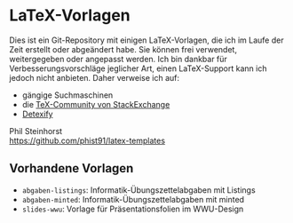 # LaTeX-Vorlagen

Dies ist ein Git-Repository mit einigen LaTeX-Vorlagen, die ich im Laufe der Zeit erstellt oder abgeändert habe.
Sie können frei verwendet, weitergegeben oder angepasst werden.
Ich bin dankbar für Verbesserungsvorschläge jeglicher Art, einen LaTeX-Support kann ich jedoch nicht anbieten.
Daher verweise ich auf:

* gängige Suchmaschinen
* die [TeX-Community von StackExchange](https://tex.stackexchange.com/)
* [Detexify](http://detexify.kirelabs.org/classify.html)

Phil Steinhorst <br/>
https://github.com/phist91/latex-templates


## Vorhandene Vorlagen
* `abgaben-listings`: Informatik-Übungszettelabgaben mit Listings
* `abgaben-minted`: Informatik-Übungszettelabgaben mit minted
* `slides-wwu`: Vorlage für Präsentationsfolien im WWU-Design
